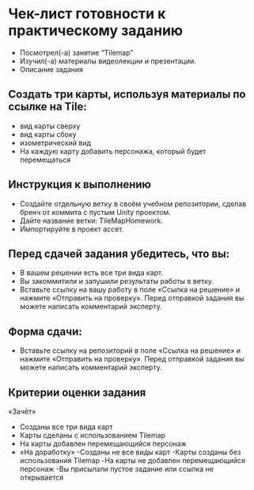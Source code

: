 # **Чек-лист готовности к практическому заданию**

- Посмотрел(-а) занятие “Tilemap”
- Изучил(-а) материалы видеолекции и презентации.
- Описание задания

## **Создать три карты, используя материалы по ссылке на Tile:**
- вид карты сверху
- вид карты сбоку
- изометрический вид
- На каждую карту добавить персонажа, который будет перемещаться

## **Инструкция к выполнению**

- Создайте отдельную ветку в своём учебном репозитории, сделав бренч от коммита с пустым Unity проектом.
- Дайте название ветки: TileMapHomework.
- Импортируйте в проект ассет.

## **Перед сдачей задания убедитесь, что вы:**

- В вашем решении есть все три вида карт.
- Вы закоммитили и запушили результаты работы в ветку.
- Вставьте ссылку на вашу работу в поле «Ссылка на решение» и нажмите «Отправить на проверку». Перед отправкой задания вы можете написать комментарий эксперту.

## **Форма сдачи:**
- Вставьте ссылку на репозиторий в поле «Ссылка на решение» и нажмите «Отправить на проверку». Перед отправкой задания вы можете написать комментарий эксперту.

## **Критерии оценки задания**
«Зачёт»
- Созданы все три вида карт
- Карты сделаны с использованием Tilemap
- На карты добавлен перемещающийся персонаж
- «На доработку»
-Созданы не все виды карт
-Карты созданы без использования Tilemap
-На карты не добавлен перемещающийся персонаж
-Вы присылали пустое задание или ссылка не открывается
